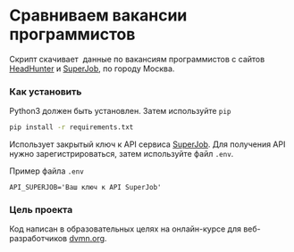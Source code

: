 # Сравниваем вакансии программистов

Скрипт скачивает  данные по вакансиям программистов с сайтов [HeadHunter](https://hh.ru/) и [SuperJob](https://russia.superjob.ru/), по городу Москва.

### Как установить
Python3 должен быть установлен. Затем используйте `pip`

```bash
pip install -r requirements.txt
```
Использует закрытый ключ к API сервиса [SuperJob](https://russia.superjob.ru/).
Для получения API нужно зарегистрироваться, затем используйте файл `.env`.

Пример файла `.env`

```
API_SUPERJOB='Ваш ключ к API SuperJob'
```

### Цель проекта

Код написан в образовательных целях на онлайн-курсе для веб-разработчиков [dvmn.org](https://dvmn.org/).